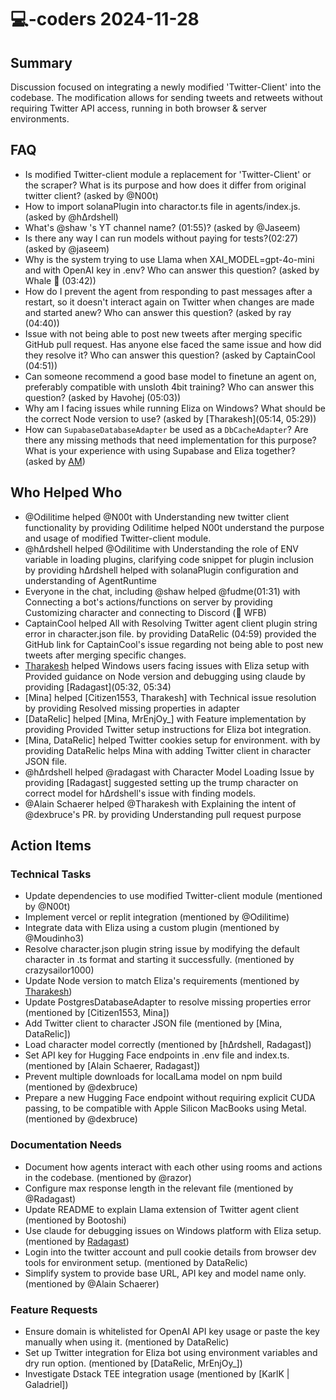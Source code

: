 # 💻-coders 2024-11-28

## Summary

Discussion focused on integrating a newly modified 'Twitter-Client' into the codebase. The modification allows for sending tweets and retweets without requiring Twitter API access, running in both browser & server environments.

## FAQ

- Is modified Twitter-client module a replacement for 'Twitter-Client' or the scraper? What is its purpose and how does it differ from original twitter client? (asked by @N00t)
- How to import solanaPlugin into charactor.ts file in agents/index.js. (asked by @hΔrdshell)
- What's @shaw 's YT channel name? (01:55)? (asked by @Jaseem)
- Is there any way I can run models without paying for tests?(02:27) (asked by @jaseem)
- Why is the system trying to use Llama when XAI_MODEL=gpt-4o-mini and with OpenAI key in .env? Who can answer this question? (asked by Whale 🐋 (03:42))
- How do I prevent the agent from responding to past messages after a restart, so it doesn't interact again on Twitter when changes are made and started anew? Who can answer this question? (asked by ray (04:40))
- Issue with not being able to post new tweets after merging specific GitHub pull request. Has anyone else faced the same issue and how did they resolve it? Who can answer this question? (asked by CaptainCool (04:51))
- Can someone recommend a good base model to finetune an agent on, preferably compatible with unsloth 4bit training? Who can answer this question? (asked by Havohej (05:03))
- Why am I facing issues while running Eliza on Windows? What should be the correct Node version to use? (asked by [Tharakesh](05:14, 05:29))
- How can `SupabaseDatabaseAdapter` be used as a `DbCacheAdapter`? Are there any missing methods that need implementation for this purpose? What is your experience with using Supabase and Eliza together? (asked by [AM](05:35))

## Who Helped Who

- @Odilitime helped @N00t with Understanding new twitter client functionality by providing Odilitime helped N00t understand the purpose and usage of modified Twitter-client module.
- @hΔrdshell helped @Odilitime with Understanding the role of ENV variable in loading plugins, clarifying code snippet for plugin inclusion by providing hΔrdshell helped with solanaPlugin configuration and understanding of AgentRuntime
- Everyone in the chat, including @shaw helped @fudme(01:31) with Connecting a bot's actions/functions on server by providing Customizing character and connecting to Discord (🔸 WFB)
- CaptainCool helped All with Resolving Twitter agent client plugin string error in character.json file. by providing DataRelic (04:59) provided the GitHub link for CaptainCool's issue regarding not being able to post new tweets after merging specific changes.
- [Tharakesh](05:16) helped Windows users facing issues with Eliza setup with Provided guidance on Node version and debugging using claude by providing [Radagast](05:32, 05:34)
- [Mina] helped [Citizen1553, Tharakesh] with Technical issue resolution by providing Resolved missing properties in adapter
- [DataRelic] helped [Mina, MrEnjOy_] with Feature implementation by providing Provided Twitter setup instructions for Eliza bot integration.
- [Mina, DataRelic] helped Twitter cookies setup for environment. with by providing DataRelic helps Mina with adding Twitter client in character JSON file.
- @hΔrdshell helped @radagast with Character Model Loading Issue by providing [Radagast] suggested setting up the trump character on correct model for hΔrdshell's issue with finding models.
- @Alain Schaerer helped @Tharakesh with Explaining the intent of @dexbruce's PR. by providing Understanding pull request purpose

## Action Items

### Technical Tasks

- Update dependencies to use modified Twitter-client module (mentioned by @N00t)
- Implement vercel or replit integration (mentioned by @Odilitime)
- Integrate data with Eliza using a custom plugin (mentioned by @Moudinho3)
- Resolve character.json plugin string issue by modifying the default character in .ts format and starting it successfully. (mentioned by crazysailor1000)
- Update Node version to match Eliza's requirements (mentioned by [Tharakesh](05:18))
- Update PostgresDatabaseAdapter to resolve missing properties error (mentioned by [Citizen1553, Mina])
- Add Twitter client to character JSON file (mentioned by [Mina, DataRelic])
- Load character model correctly (mentioned by [hΔrdshell, Radagast])
- Set API key for Hugging Face endpoints in .env file and index.ts. (mentioned by [Alain Schaerer, Radagast])
- Prevent multiple downloads for localLama model on npm build (mentioned by @dexbruce)
- Prepare a new Hugging Face endpoint without requiring explicit CUDA passing, to be compatible with Apple Silicon MacBooks using Metal. (mentioned by @dexbruce)

### Documentation Needs

- Document how agents interact with each other using rooms and actions in the codebase. (mentioned by @razor)
- Configure max response length in the relevant file (mentioned by @Radagast)
- Update README to explain Llama extension of Twitter agent client (mentioned by Bootoshi)
- Use claude for debugging issues on Windows platform with Eliza setup. (mentioned by [Radagast](05:32))
- Login into the twitter account and pull cookie details from browser dev tools for environment setup. (mentioned by DataRelic)
- Simplify system to provide base URL, API key and model name only. (mentioned by @Alain Schaerer)

### Feature Requests

- Ensure domain is whitelisted for OpenAI API key usage or paste the key manually when using it. (mentioned by DataRelic)
- Set up Twitter integration for Eliza bot using environment variables and dry run option. (mentioned by [DataRelic, MrEnjOy_])
- Investigate Dstack TEE integration usage (mentioned by [KarlK | Galadriel])
